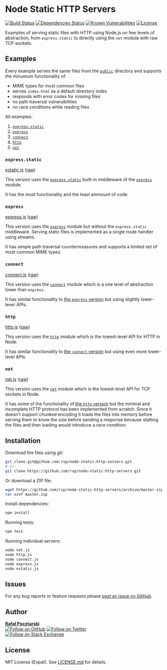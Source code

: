 Node Static HTTP Servers
========================

[![Build Status][travis-img]][travis-url]
[![Dependencies Status][david-img]][david-url]
[![Known Vulnerabilities][snyk-img]][snyk-url]
[![License][license-img]][license-url]

Examples of serving static files with HTTP using Node.js
on few levels of abstraction, from `express.static` to directly using the `net` module with raw TCP sockets.

Examples
--------
Every example serves the same files from the [`public`](public) directory and supports the minumum functionality of:

* MIME types for most common files
* serves `index.html` as a default directory index
* responds with error codes for missing files
* no path traversal vulnerabilities
* no race conditions while reading files

All examples:

1. [`express.static`](#expressstatic)
2. [`express`](#expresss)
3. [`connect`](#connect)
4. [`http`](#http)
5. [`net`](#net)

### `express.static`

[estatic.js](estatic.js) ([raw](https://raw.githubusercontent.com/rsp/node-static-http-servers/master/estatic.js))

This version uses the [`express.static`](https://expressjs.com/en/starter/static-files.html) built-in middleware of the [`express`](https://expressjs.com/) module.

It has the most functionality and the least ammount of code.

### `express`

[express.js](express.js) ([raw](https://raw.githubusercontent.com/rsp/node-static-http-servers/master/express.js))

This version uses the [`express`](https://expressjs.com/) module but without the `express.static` middleware. Serving static files is implemented as a single route handler using streams.

It has simple path traversal countermeasures and supports a limited set of most common MIME types.

### `connect`

[connect.js](connect.js) ([raw](https://raw.githubusercontent.com/rsp/node-static-http-servers/master/connect.js))

This version uses the [`connect`](http://senchalabs.github.com/connect) module which is a one level of abstraction lower than `express`.

It has similar functionality to [the `express` version](#express) but using slightly lower-lever APIs.

### `http`

[http.js](http.js) ([raw](https://raw.githubusercontent.com/rsp/node-static-http-servers/master/http.js))

This version uses the [`http`](https://nodejs.org/api/http.html#http_http) module which is the lowest-level API for HTTP in Node.

It has similar functionality to [the `connect` version](#connect) but using even more lower-level APIs.

### `net`

[net.js](net.js) ([raw](https://raw.githubusercontent.com/rsp/node-static-http-servers/master/net.js))

This version uses the [`net`](https://nodejs.org/api/net.html#net_net) module which is the lowest-level API for TCP sockets in Node.

It has some of the functionality of [the `http` version](#http) but the minimal and incomplete HTTP protocol has been implemented from scratch. Since it doesn't support chunked encoding it loads the files into memory before serving them to know the size before sending a response because statting the files and then loading would introduce a race condition.

Installation
------------
Download the files using git:

```sh
git clone git@github.com:rsp/node-static-http-servers.git
# or:
git clone https://github.com/rsp/node-static-http-servers.git
```

Or download a ZIP file:

```sh
wget https://github.com/rsp/node-static-http-servers/archive/master.zip
tar xzvf master.zip
```

Install dependencies:

```sh
npm install
```

Running tests:

```sh
npm test
```

Running individual servers:

```sh
node net.js
node http.js
node connect.js
node express.js
node estatic.js
```

Issues
------
For any bug reports or feature requests please
[post an issue on GitHub](https://github.com/rsp/node-static-http-servers/issues).

Author
------
[**Rafał Pocztarski**](https://pocztarski.com/)
<br/>
[![Follow on GitHub][github-follow-img]][github-follow-url]
[![Follow on Twitter][twitter-follow-img]][twitter-follow-url]
<br/>
[![Follow on Stack Exchange][stackexchange-img]][stackoverflow-url]

License
-------
MIT License (Expat). See [LICENSE.md](LICENSE.md) for details.

[github-url]: https://github.com/rsp/node-static-http-servers
[readme-url]: https://github.com/rsp/node-static-http-servers#readme
[issues-url]: https://github.com/rsp/node-static-http-servers/issues
[license-url]: https://github.com/rsp/node-static-http-servers/blob/master/LICENSE.md
[license-img]: https://img.shields.io/github/license/rsp/node-static-http-servers.svg
[travis-url]: https://travis-ci.org/rsp/node-static-http-servers
[travis-img]: https://travis-ci.org/rsp/node-static-http-servers.svg?branch=master
[snyk-url]: https://snyk.io/test/github/rsp/node-static-http-servers
[snyk-img]: https://snyk.io/test/github/rsp/node-static-http-servers/badge.svg
[david-url]: https://david-dm.org/rsp/node-static-http-servers
[david-img]: https://david-dm.org/rsp/node-static-http-servers/status.svg
[github-follow-url]: https://github.com/rsp
[github-follow-img]: https://img.shields.io/github/followers/rsp.svg?style=social&label=Follow
[twitter-follow-url]: https://twitter.com/intent/follow?screen_name=pocztarski
[twitter-follow-img]: https://img.shields.io/twitter/follow/pocztarski.svg?style=social&label=Follow
[stackoverflow-url]: https://stackoverflow.com/users/613198/rsp
[stackexchange-url]: https://stackexchange.com/users/303952/rsp
[stackexchange-img]: https://stackexchange.com/users/flair/303952.png
